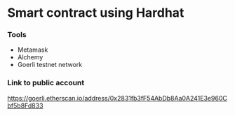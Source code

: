 # Smart contract using Hardhat

### Tools

- Metamask
- Alchemy
- Goerli testnet network

### Link to public account

https://goerli.etherscan.io/address/0x2831fb3fF54AbDb8Aa0A241E3e960Cbf5b8Fd833
